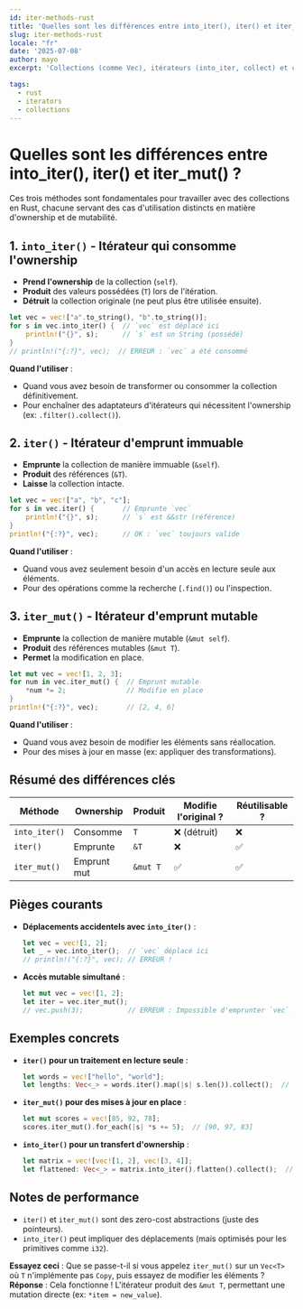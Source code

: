 ```yaml
---
id: iter-methods-rust
title: 'Quelles sont les différences entre into_iter(), iter() et iter_mut() ?'
slug: iter-methods-rust
locale: "fr"
date: '2025-07-08'
author: mayo
excerpt: 'Collections (comme Vec), itérateurs (into_iter, collect) et concepts associés'

tags:
  - rust
  - iterators
  - collections
---
```


# Quelles sont les différences entre into_iter(), iter() et iter_mut() ?

Ces trois méthodes sont fondamentales pour travailler avec des collections en Rust, chacune servant des cas d'utilisation distincts en matière d'ownership et de mutabilité.

## 1. `into_iter()` - Itérateur qui consomme l'ownership

- **Prend l'ownership** de la collection (`self`).
- **Produit** des valeurs possédées (`T`) lors de l'itération.
- **Détruit** la collection originale (ne peut plus être utilisée ensuite).

```rust
let vec = vec!["a".to_string(), "b".to_string()];
for s in vec.into_iter() {  // `vec` est déplacé ici
    println!("{}", s);      // `s` est un String (possédé)
}
// println!("{:?}", vec);  // ERREUR : `vec` a été consommé
```

**Quand l'utiliser** :
- Quand vous avez besoin de transformer ou consommer la collection définitivement.
- Pour enchaîner des adaptateurs d'itérateurs qui nécessitent l'ownership (ex: `.filter().collect()`).

## 2. `iter()` - Itérateur d'emprunt immuable

- **Emprunte** la collection de manière immuable (`&self`).
- **Produit** des références (`&T`).
- **Laisse** la collection intacte.

```rust
let vec = vec!["a", "b", "c"];
for s in vec.iter() {       // Emprunte `vec`
    println!("{}", s);      // `s` est &&str (référence)
}
println!("{:?}", vec);      // OK : `vec` toujours valide
```

**Quand l'utiliser** :
- Quand vous avez seulement besoin d'un accès en lecture seule aux éléments.
- Pour des opérations comme la recherche (`.find()`) ou l'inspection.

## 3. `iter_mut()` - Itérateur d'emprunt mutable

- **Emprunte** la collection de manière mutable (`&mut self`).
- **Produit** des références mutables (`&mut T`).
- **Permet** la modification en place.

```rust
let mut vec = vec![1, 2, 3];
for num in vec.iter_mut() {  // Emprunt mutable
    *num *= 2;               // Modifie en place
}
println!("{:?}", vec);       // [2, 4, 6]
```

**Quand l'utiliser** :
- Quand vous avez besoin de modifier les éléments sans réallocation.
- Pour des mises à jour en masse (ex: appliquer des transformations).

## Résumé des différences clés

| Méthode       | Ownership     | Produit    | Modifie l'original ? | Réutilisable ? |
|---------------|---------------|------------|---------------------|----------------|
| `into_iter()` | Consomme      | `T`        | ❌ (détruit)         | ❌             |
| `iter()`      | Emprunte      | `&T`       | ❌                  | ✅             |
| `iter_mut()`  | Emprunt mut   | `&mut T`   | ✅                  | ✅             |

## Pièges courants

- **Déplacements accidentels avec `into_iter()`** :
  ```rust
  let vec = vec![1, 2];
  let _ = vec.into_iter();  // `vec` déplacé ici
  // println!("{:?}", vec); // ERREUR !
  ```

- **Accès mutable simultané** :
  ```rust
  let mut vec = vec![1, 2];
  let iter = vec.iter_mut();
  // vec.push(3);           // ERREUR : Impossible d'emprunter `vec` pendant que l'itérateur existe
  ```

## Exemples concrets

- **`iter()` pour un traitement en lecture seule** :
  ```rust
  let words = vec!["hello", "world"];
  let lengths: Vec<_> = words.iter().map(|s| s.len()).collect();  // [5, 5]
  ```

- **`iter_mut()` pour des mises à jour en place** :
  ```rust
  let mut scores = vec![85, 92, 78];
  scores.iter_mut().for_each(|s| *s += 5);  // [90, 97, 83]
  ```

- **`into_iter()` pour un transfert d'ownership** :
  ```rust
  let matrix = vec![vec![1, 2], vec![3, 4]];
  let flattened: Vec<_> = matrix.into_iter().flatten().collect();  // [1, 2, 3, 4]
  ```

## Notes de performance

- `iter()` et `iter_mut()` sont des zero-cost abstractions (juste des pointeurs).
- `into_iter()` peut impliquer des déplacements (mais optimisés pour les primitives comme `i32`).

**Essayez ceci** : Que se passe-t-il si vous appelez `iter_mut()` sur un `Vec<T>` où `T` n'implémente pas `Copy`, puis essayez de modifier les éléments ?  
**Réponse** : Cela fonctionne ! L'itérateur produit des `&mut T`, permettant une mutation directe (ex: `*item = new_value`).